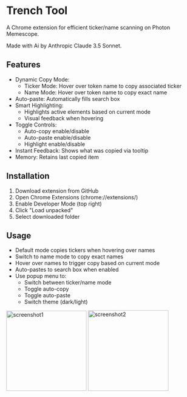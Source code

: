 ﻿# Trench Tool

A Chrome extension for efficient ticker/name scanning on Photon Memescope.

Made with Ai by Anthropic Claude 3.5 Sonnet.

## Features
- Dynamic Copy Mode: 
  - Ticker Mode: Hover over token name to copy associated ticker
  - Name Mode: Hover over token name to copy exact name
- Auto-paste: Automatically fills search box
- Smart Highlighting: 
  - Highlights active elements based on current mode
  - Visual feedback when hovering
- Toggle Controls:
  - Auto-copy enable/disable
  - Auto-paste enable/disable
  - Highlight enable/disable
- Instant Feedback: Shows what was copied via tooltip
- Memory: Retains last copied item

## Installation
1. Download extension from GitHub
2. Open Chrome Extensions (chrome://extensions/)
3. Enable Developer Mode (top right)
4. Click "Load unpacked"
5. Select downloaded folder

## Usage
- Default mode copies tickers when hovering over names
- Switch to name mode to copy exact names
- Hover over names to trigger copy based on current mode
- Auto-pastes to search box when enabled
- Use popup menu to:
  - Switch between ticker/name mode
  - Toggle auto-copy
  - Toggle auto-paste
  - Switch theme (dark/light)

<img width="211" alt="screenshot1" src="https://github.com/user-attachments/assets/0be8dcfe-325c-4349-ab40-a60b5e094fca" />
<img width="212" alt="screenshot2" src="https://github.com/user-attachments/assets/0c3a1110-5131-41a7-9d44-804122c69b32" />

